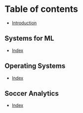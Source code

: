 # Table of contents

* [Introduction](README.md)

## Systems for ML

* [Index](systems-for-ml/index.md)

## Operating Systems

* [Index](operating-systems/index.md)

## Soccer Analytics

* [Index](soccer-analytics/index.md)


